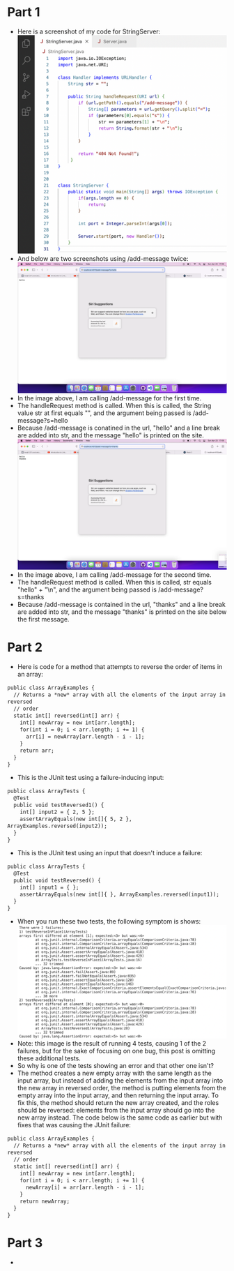 # Part 1
* Here is a screenshot of my code for StringServer:
![Image](stringServer.png)
* And below are two screenshots using /add-message twice:
![Image](localHost1.png)
* In the image above, I am calling /add-message for the first time.
* The handleRequest method is called. When this is called, the String value str at first equals "", and the argument being passed is /add-message?s=hello
* Because /add-message is conatined in the url, "hello" and a line break are added into str, and the message "hello" is printed on the site.
![Image](localHost2.png)
* In the image above, I am calling /add-message for the second time.
* The handleRequest method is called. When this is called, str equals "hello" + "\n", and the argument being passed is /add-message?s=thanks
* Because /add-message is contained in the url, "thanks" and a line break are added into str, and the message "thanks" is printed on the site below the first message.

# Part 2
* Here is code for a method that attempts to reverse the order of items in an array:
```
public class ArrayExamples {
  // Returns a *new* array with all the elements of the input array in reversed
  // order
  static int[] reversed(int[] arr) {
    int[] newArray = new int[arr.length];
    for(int i = 0; i < arr.length; i += 1) {
      arr[i] = newArray[arr.length - i - 1];
    }
    return arr;
  }
}
```
* This is the JUnit test using a failure-inducing input:
```
public class ArrayTests {
  @Test
  public void testReversed1() {
    int[] input2 = { 2, 5 };
    assertArrayEquals(new int[]{ 5, 2 }, ArrayExamples.reversed(input2));
  }
}
```
* This is the JUnit test using an input that doesn't induce a failure:
```
public class ArrayTests {
  @Test
  public void testReversed() {
    int[] input1 = { };
    assertArrayEquals(new int[]{ }, ArrayExamples.reversed(input1));
  }
}
```
* When you run these two tests, the following symptom is shows:
![Image](JUnitFails.png)
* Note: this image is the result of running 4 tests, causing 1 of the 2 failures, but for the sake of focusing on one bug, this post is omitting these additional tests.
* So why is one of the tests showing an error and that other one isn't?
* The method creates a new empty array with the same length as the input array, but instead of adding the elements from the input array into the new array in reversed order, the method is putting elements from the empty array into the input array, and then returning the input array. To fix this, the method should return the new array created, and the roles should be reversed: elements from the input array should go into the new array instead. The code below is the same code as earlier but with fixes that was causing the JUnit failure:
```
public class ArrayExamples {
  // Returns a *new* array with all the elements of the input array in reversed
  // order
  static int[] reversed(int[] arr) {
    int[] newArray = new int[arr.length];
    for(int i = 0; i < arr.length; i += 1) {
      newArray[i] = arr[arr.length - i - 1];
    }
    return newArray;
  }
}
```
# Part 3
* 

